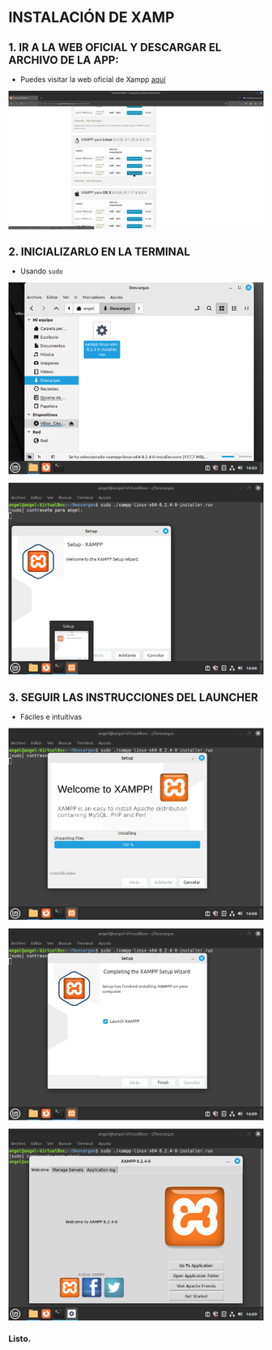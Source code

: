 # INSTALACIÓN DE XAMP

## 1. IR A LA WEB OFICIAL Y DESCARGAR EL ARCHIVO DE LA APP:

- Puedes visitar la web oficial de Xampp [aquí](https://www.apachefriends.org/es/download.html)


![1](https://github.com/Angel170605/DPL_A_Angel/blob/main/IMGS/tarea_instalacion_xampp/1.png)


## 2. INICIALIZARLO EN LA TERMINAL

 - Usando ```sudo```

![1](https://github.com/Angel170605/DPL_A_Angel/blob/main/IMGS/tarea_instalacion_xampp/2.png)

![1](https://github.com/Angel170605/DPL_A_Angel/blob/main/IMGS/tarea_instalacion_xampp/3.png)


 ## 3. SEGUIR LAS INSTRUCCIONES DEL LAUNCHER

 - Fáciles e intuitivas

![1](https://github.com/Angel170605/DPL_A_Angel/blob/main/IMGS/tarea_instalacion_xampp/4.png)

![1](https://github.com/Angel170605/DPL_A_Angel/blob/main/IMGS/tarea_instalacion_xampp/5.png)

![1](https://github.com/Angel170605/DPL_A_Angel/blob/main/IMGS/tarea_instalacion_xampp/6.png)

 ### Listo.

 
